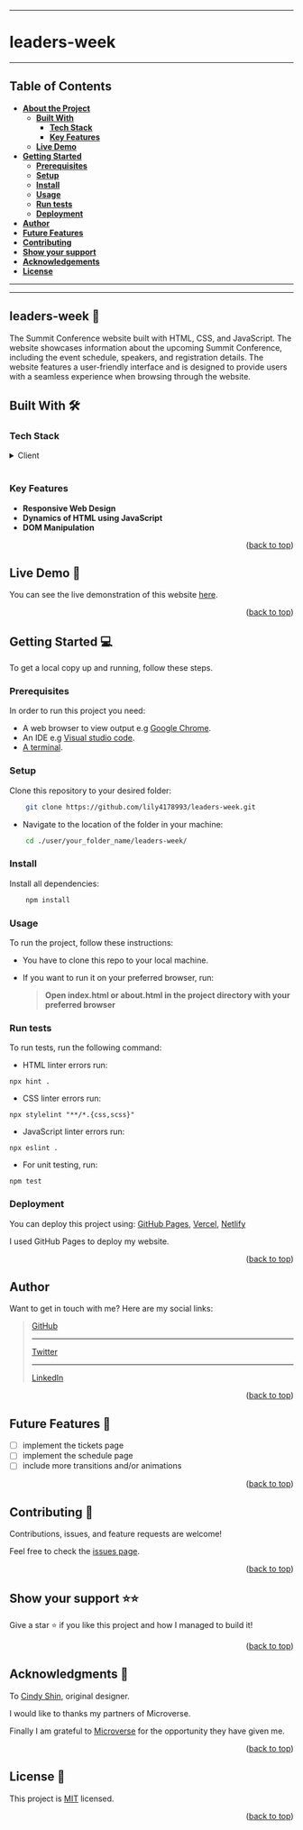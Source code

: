 <a name="readme-top"></a>
<hr>

# <b>leaders-week</b>

<hr>

## <b>Table of Contents
  
- [About the Project](#about-project)
  - [Built With](#built-with)
    - [Tech Stack](#tech-stack)
    - [Key Features](#key-features)
  - [Live Demo](#live-demo)
- [Getting Started](#getting-started)
  - [Prerequisites](#prerequisites)
  - [Setup](#setup)
  - [Install](#install)
  - [Usage](#usage)
  - [Run tests](#run-tests)
  - [Deployment](#deployment)
- [Author](#author)
- [Future Features](#future-features)
- [Contributing](#contributing)
- [Show your support](#support)
- [Acknowledgements](#acknowledgements)
- [License](#license)
</b>
<hr><hr>

## <b>leaders-week 📖</b>

The Summit Conference website built with HTML, CSS, and JavaScript. The website showcases information about the upcoming Summit Conference, including the event schedule, speakers, and registration details. The website features a user-friendly interface and is designed to provide users with a seamless experience when browsing through the website.


## <b>Built With 🛠</b><a name="built-with"></a><br>

### <b>Tech Stack </b><a name="tech-stack"></a>

<details>
  <summary>Client</summary>
  <ul>
    <li><a href="https://developer.mozilla.org/en-US/docs/Web/HTML">HTML5</a> markup to build raw structure of this web page</li><br>
    <li><a href="https://developer.mozilla.org/en-US/docs/Web/CSS">CSS3</a> custom properties, <a href="https://css-tricks.com/snippets/css/a-guide-to-flexbox/">FlexBox</a>, <a href="">Grid</a> to make the website visually attractive</li><br>
    <li>Javascript for dynamic functionality</li><br>
    <li><a href="">Node JS</a> as a javascript runtime machine [git], a free and open source distributed version control system</li><br>
    <li><a href="https://mozilla.github.io/addons-linter/">Linters</a> for coding convention and coding formating</li>
  </ul>
</details>
<br>

### <b>Key Features</b> <a name="key-features"></a>

- **Responsive Web Design**
- **Dynamics of HTML using JavaScript**
- **DOM Manipulation**

<p align="right">(<a href="#readme-top">back to top</a>)</p>

<!-- LIVE DEMO -->

## <b>Live Demo 🚀</b><a name="live-demo"></a>

You can see the live demonstration of this website [here](https://lily4178993.github.io/leaders-week/).
<p align="right">(<a href="#readme-top">back to top</a>)</p>

## <b>Getting Started 💻</b><a name="getting-started"></a>

To get a local copy up and running, follow these steps.

### Prerequisites

In order to run this project you need:

- A web browser to view output e.g [Google Chrome](https://www.google.com/chrome/).
- An IDE e.g [Visual studio code](https://code.visualstudio.com/).
- [A terminal](https://code.visualstudio.com/docs/terminal/basics).

### <b>Setup</b>

Clone this repository to your desired folder:

```sh
    git clone https://github.com/lily4178993/leaders-week.git
```

- Navigate to the location of the folder in your machine:

```sh
    cd ./user/your_folder_name/leaders-week/
```

### <b>Install</b>

Install all dependencies:

```sh
    npm install
```

### <b>Usage</b>

To run the project, follow these instructions:

- You have to clone this repo to your local machine.
- If you want to run it on your preferred browser, run:

  > <b>Open index.html or about.html in the project directory with your preferred browser</b>

### <b>Run tests</b>

To run tests, run the following command:

- HTML linter errors run:

```
npx hint .
```

- CSS linter errors run:

```
npx stylelint "**/*.{css,scss}"
```

- JavaScript linter errors run:

```
npx eslint .
```

- For unit testing, run:

```
npm test
```

### <b>Deployment</b> <a name="deployment"></a>

You can deploy this project using: [GitHub Pages](https://docs.github.com/en/pages/getting-started-with-github-pages/about-github-pages#publishing-sources-for-github-pages-sites), [Vercel](https://vercel.com/), [Netlify](https://www.netlify.com/)

I used GitHub Pages to deploy my website.


<p align="right">(<a href="#readme-top">back to top</a>)</p>

## <b>Author</b><a name="Nelly Telli"></a>

Want to get in touch with me? Here are my social links:
> [GitHub](https://github.com/lily4178993/) <br/><hr />
> [Twitter](https://twitter.com/nelly_telli) <br/><hr />
> [LinkedIn](https://www.linkedin.com/in/nelly-t-330414266/)

<p align="right">(<a href="#readme-top">back to top</a>)</p>

## <b>Future Features 🔭</b><a name="future-features"></a>

- [ ] implement the tickets page
- [ ] implement the schedule page
- [ ] include more transitions and/or animations

<p align="right">(<a href="#readme-top">back to top</a>)</p>

## <b>Contributing 🤝</b><a name="contributing"></a>

Contributions, issues, and feature requests are welcome!

Feel free to check the [issues page](https://github.com/lily4178993/leaders-week/issues).

<p align="right">(<a href="#readme-top">back to top</a>)</p>

## <b>Show your support ⭐️⭐️</b><a name="support"></a>

Give a star ⭐️ if you like this project and how I managed to build it!

<p align="right">(<a href="#readme-top">back to top</a>)</p>

## <b>Acknowledgments 🙏</b> <a name="acknowledgements"></a>

To [Cindy Shin](https://www.behance.net/gallery/29845175/CC-Global-Summit-2015), original designer.

I would like to thanks my partners of Microverse.

Finally I am grateful to [Microverse](https://github.com/microverseinc) for the opportunity they have given me.

<p align="right">(<a href="#readme-top">back to top</a>)</p>

## <b>License 📝</b><a name="license"></a>

This project is [MIT](https://github.com/lily4178993/leaders-week/blob/features-content-update/LICENSE) licensed.

<p align="right">(<a href="#readme-top">back to top</a>)</p>
